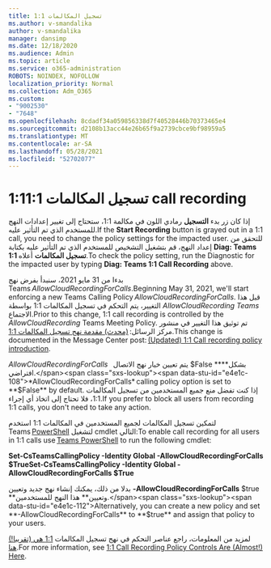 ```yaml
---
title: تسجيل المكالمات 1:1
ms.author: v-smandalika
author: v-smandalika
manager: dansimp
ms.date: 12/18/2020
ms.audience: Admin
ms.topic: article
ms.service: o365-administration
ROBOTS: NOINDEX, NOFOLLOW
localization_priority: Normal
ms.collection: Adm_O365
ms.custom:
- "9002530"
- "7648"
ms.openlocfilehash: 8cdadf34a059856338d7f40528446b70373465e4
ms.sourcegitcommit: d2108b13acc44e26b65f9a2739cbce9bf98959a5
ms.translationtype: MT
ms.contentlocale: ar-SA
ms.lasthandoff: 05/28/2021
ms.locfileid: "52702077"
---
```

# <a name="11-call-recording"></a><span data-ttu-id="e4e1c-102">تسجيل المكالمات 1:1</span><span class="sxs-lookup"><span data-stu-id="e4e1c-102">1:1 call recording</span></span>

<span data-ttu-id="e4e1c-103">إذا كان زر بدء **التسجيل** رمادي اللون في مكالمة 1:1، ستحتاج إلى تغيير إعدادات النهج للمستخدم الذي تم التأثير عليه.</span><span class="sxs-lookup"><span data-stu-id="e4e1c-103">If the **Start Recording** button is grayed out in a 1:1 call, you need to change the policy settings for the impacted user.</span></span> <span data-ttu-id="e4e1c-104">للتحقق من إعداد النهج، قم بتشغيل التشخيص للمستخدم الذي تم التأثير عليه بكتابة **Diag: Teams 1:1 تسجيل المكالمات** أعلاه.</span><span class="sxs-lookup"><span data-stu-id="e4e1c-104">To check the policy setting, run the Diagnostic for the impacted user by typing **Diag: Teams 1:1 Call Recording** above.</span></span>     

<span data-ttu-id="e4e1c-105">بدءا من 31 مايو 2021، سنبدأ بفرض نهج Teams *AllowCloudRecordingForCalls*.</span><span class="sxs-lookup"><span data-stu-id="e4e1c-105">Beginning May 31, 2021, we'll start enforcing a new Teams Calling Policy *AllowCloudRecordingForCalls*.</span></span> <span data-ttu-id="e4e1c-106">قبل هذا التغيير، يتم التحكم في تسجيل المكالمات 1:1 بواسطة *AllowCloudRecording Teams* الاجتماع.</span><span class="sxs-lookup"><span data-stu-id="e4e1c-106">Prior to this change, 1:1 call recording is controlled by the *AllowCloudRecording* Teams Meeting Policy.</span></span> <span data-ttu-id="e4e1c-107">تم توثيق هذا التغيير في منشور مركز الرسائل: [(محدث) مقدمة نهج تسجيل المكالمات 1:1](https://portal.microsoft.com/Adminportal/Home?ref=MessageCenter/:/messages/MC238796).</span><span class="sxs-lookup"><span data-stu-id="e4e1c-107">This change is documented in the Message Center post: [(Updated) 1:1 Call recording policy introduction](https://portal.microsoft.com/Adminportal/Home?ref=MessageCenter/:/messages/MC238796).</span></span>  

<span data-ttu-id="e4e1c-108">*AllowCloudRecordingForCalls*   يتم تعيين خيار نهج الاتصال $False **بشكل** افتراضي.</span><span class="sxs-lookup"><span data-stu-id="e4e1c-108">*AllowCloudRecordingForCalls* calling policy option is set to **$False** by default.</span></span> <span data-ttu-id="e4e1c-109">إذا كنت تفضل منع جميع المستخدمين من تسجيل المكالمات 1:1، فلا تحتاج إلى اتخاذ أي إجراء.</span><span class="sxs-lookup"><span data-stu-id="e4e1c-109">If you prefer to block all users from recording 1:1 calls, you don't need to take any action.</span></span>  

<span data-ttu-id="e4e1c-110">لتمكين تسجيل المكالمات لجميع المستخدمين في المكالمات 1:1 استخدم Teams [PowerShell](/microsoftteams/teams-powershell-install) لتشغيل cmdlet التالي:</span><span class="sxs-lookup"><span data-stu-id="e4e1c-110">To enable call recording for all users in 1:1 calls use [Teams PowerShell](/microsoftteams/teams-powershell-install) to run the following cmdlet:</span></span> 

<span data-ttu-id="e4e1c-111">**Set-CsTeamsCallingPolicy -Identity Global -AllowCloudRecordingForCalls $True**</span><span class="sxs-lookup"><span data-stu-id="e4e1c-111">**Set-CsTeamsCallingPolicy -Identity Global -AllowCloudRecordingForCalls $True**</span></span> 

<span data-ttu-id="e4e1c-112">بدلا من ذلك، يمكنك إنشاء نهج جديد وتعيين **-AllowCloudRecordingForCalls** $true **وتعيين** هذا النهج للمستخدمين.</span><span class="sxs-lookup"><span data-stu-id="e4e1c-112">Alternatively, you can create a new policy and set **-AllowCloudRecordingForCalls** to **$true** and assign that policy to your users.</span></span> 

<span data-ttu-id="e4e1c-113">لمزيد من المعلومات، راجع عناصر التحكم في نهج تسجيل المكالمات [1:1 هي (تقريبا!) هنا](https://techcommunity.microsoft.com/t5/microsoft-teams-support/1-1-call-recording-policy-controls-are-almost-here/ba-p/2217668).</span><span class="sxs-lookup"><span data-stu-id="e4e1c-113">For more information, see [1:1 Call Recording Policy Controls Are (Almost!) Here](https://techcommunity.microsoft.com/t5/microsoft-teams-support/1-1-call-recording-policy-controls-are-almost-here/ba-p/2217668).</span></span>
